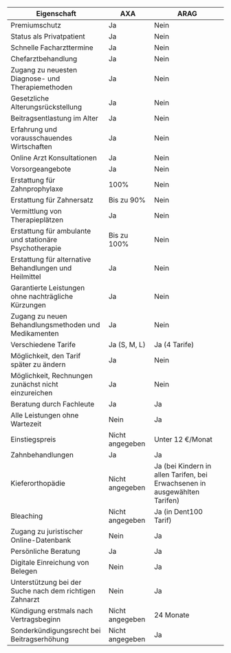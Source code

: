 | Eigenschaft | AXA | ARAG |
| --- | --- | --- |
| Premiumschutz | Ja | Nein |
| Status als Privatpatient | Ja | Nein |
| Schnelle Facharzttermine | Ja | Nein |
| Chefarztbehandlung | Ja | Nein |
| Zugang zu neuesten Diagnose- und Therapiemethoden | Ja | Nein |
| Gesetzliche Alterungsrückstellung | Ja | Nein |
| Beitragsentlastung im Alter | Ja | Nein |
| Erfahrung und vorausschauendes Wirtschaften | Ja | Nein |
| Online Arzt Konsultationen | Ja | Nein |
| Vorsorgeangebote | Ja | Nein |
| Erstattung für Zahnprophylaxe | 100% | Nein |
| Erstattung für Zahnersatz | Bis zu 90% | Nein |
| Vermittlung von Therapieplätzen | Ja | Nein |
| Erstattung für ambulante und stationäre Psychotherapie | Bis zu 100% | Nein |
| Erstattung für alternative Behandlungen und Heilmittel | Ja | Nein |
| Garantierte Leistungen ohne nachträgliche Kürzungen | Ja | Nein |
| Zugang zu neuen Behandlungsmethoden und Medikamenten | Ja | Nein |
| Verschiedene Tarife | Ja (S, M, L) | Ja (4 Tarife) |
| Möglichkeit, den Tarif später zu ändern | Ja | Nein |
| Möglichkeit, Rechnungen zunächst nicht einzureichen | Ja | Nein |
| Beratung durch Fachleute | Ja | Ja |
| Alle Leistungen ohne Wartezeit | Nein | Ja |
| Einstiegspreis | Nicht angegeben | Unter 12 €/Monat |
| Zahnbehandlungen | Ja | Ja |
| Kieferorthopädie | Nicht angegeben | Ja (bei Kindern in allen Tarifen, bei Erwachsenen in ausgewählten Tarifen) |
| Bleaching | Nicht angegeben | Ja (in Dent100 Tarif) |
| Zugang zu juristischer Online-Datenbank | Nein | Ja |
| Persönliche Beratung | Ja | Ja |
| Digitale Einreichung von Belegen | Nein | Ja |
| Unterstützung bei der Suche nach dem richtigen Zahnarzt | Nein | Ja |
| Kündigung erstmals nach Vertragsbeginn | Nicht angegeben | 24 Monate |
| Sonderkündigungsrecht bei Beitragserhöhung | Nicht angegeben | Ja |